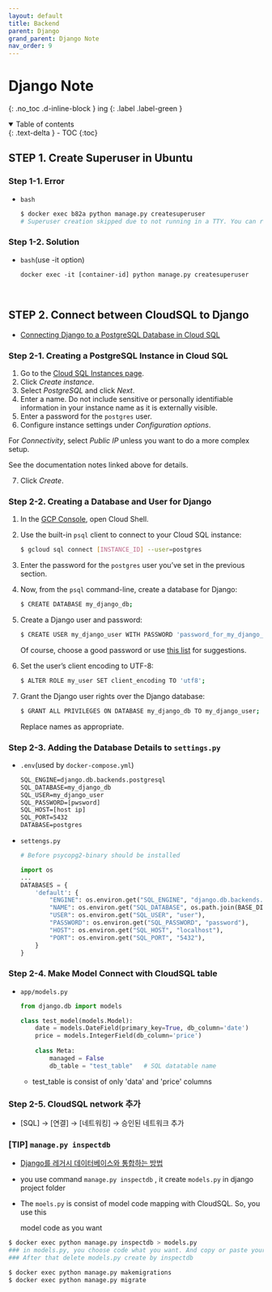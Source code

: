 ```yaml
---
layout: default
title: Backend
parent: Django
grand_parent: Django Note
nav_order: 9
---
```


# Django Note
{: .no_toc .d-inline-block }
ing
{: .label .label-green }

<details open markdown="block">
  <summary>
    Table of contents
  </summary>
  {: .text-delta }
- TOC
{:toc}
</details>
<!------------------------------------ STEP ------------------------------------>

## STEP 1. Create Superuser in Ubuntu

### Step 1-1. Error

* `bash`

  ```bash
  $ docker exec b82a python manage.py createsuperuser
  # Superuser creation skipped due to not running in a TTY. You can run `manage.py createsuperuser` in your project to create one manually.
  ```

### Step 1-2. Solution

* `bash`(use -it option)

  ```
  docker exec -it [container-id] python manage.py createsuperuser
  ```

  

<br>

<!------------------------------------ STEP ------------------------------------>

## STEP 2. Connect between CloudSQL to Django

* [Connecting Django to a PostgreSQL Database in Cloud SQL ](https://dragonprogrammer.com/connect-django-database-cloud-sql/)

### Step 2-1. Creating a PostgreSQL Instance in Cloud SQL

1. Go to the [Cloud SQL Instances page](https://console.cloud.google.com/sql/instances).
2. Click *Create instance*.
3. Select *PostgreSQL* and click *Next*.
4. Enter a name. Do not include sensitive or personally identifiable information in your instance name as it is externally visible.
5. Enter a password for the `postgres` user.
6. Configure instance settings under *Configuration options*.

For *Connectivity*, select *Public IP* unless you want to do a more complex setup.

See the documentation notes linked above for details.

7. Click *Create*.

### Step 2-2. Creating a Database and User for Django

1. In the [GCP Console](https://console.cloud.google.com/), open Cloud Shell.

2. Use the built-in `psql` client to connect to your Cloud SQL instance:

   ```bash
   $ gcloud sql connect [INSTANCE_ID] --user=postgres
   ```

3. Enter the password for the `postgres` user you’ve set in the previous section.

4. Now, from the `psql` command-line, create a database for Django:

   ```bash
   $ CREATE DATABASE my_django_db;

5. Create a Django user and password:

   ```bash
   $ CREATE USER my_django_user WITH PASSWORD 'password_for_my_django_user';
   ```

   Of course, choose a good password or use [this list](https://en.wikipedia.org/wiki/List_of_the_most_common_passwords) for suggestions.

6. Set the user’s client encoding to UTF-8:

   ```bash
   $ ALTER ROLE my_user SET client_encoding TO 'utf8';
   ```

7. Grant the Django user rights over the Django database:

   ```bash
   $ GRANT ALL PRIVILEGES ON DATABASE my_django_db TO my_django_user;
   ```

   Replace names as appropriate.

### Step 2-3. Adding the Database Details to `settings.py`

* `.env`(used by `docker-compose.yml`)

  ```dockerfile
  SQL_ENGINE=django.db.backends.postgresql
  SQL_DATABASE=my_django_db
  SQL_USER=my_django_user
  SQL_PASSWORD=[pwsword]
  SQL_HOST=[host ip]
  SQL_PORT=5432
  DATABASE=postgres
  ```

* `settengs.py`

  ```python
  # Before psycopg2-binary should be installed 
  
  import os
  ...
  DATABASES = {
      'default': {
          "ENGINE": os.environ.get("SQL_ENGINE", "django.db.backends.sqlite3"),
          "NAME": os.environ.get("SQL_DATABASE", os.path.join(BASE_DIR, "db.sqlite3")),
          "USER": os.environ.get("SQL_USER", "user"),
          "PASSWORD": os.environ.get("SQL_PASSWORD", "password"),
          "HOST": os.environ.get("SQL_HOST", "localhost"),
          "PORT": os.environ.get("SQL_PORT", "5432"),
      }
  }
  ```

  

### Step 2-4. Make Model Connect with CloudSQL table

* `app/models.py`

  ```python
  from django.db import models
  
  class test_model(models.Model):
      date = models.DateField(primary_key=True, db_column='date')
      price = models.IntegerField(db_column='price')
      
      class Meta:
          managed = False
          db_table = "test_table"	# SQL datatable name
  ```

  * test_table is consist of only 'data' and 'price' columns



### Step 2-5. CloudSQL network 추가

* [SQL] → [연결] → [네트워킹] → 승인된 네트워크 추가



### [TIP] `manage.py inspectdb`

* [Django를 레거시 데이터베이스와 통합하는 방법 ](https://docs.djangoproject.com/en/4.2/howto/legacy-databases/)

* you use command `manage.py inspectdb` , it create `models.py` in django project folder

* The `moels.py` is consist of model code mapping with CloudSQL. So, you use this

  model code as you want 

```bash
$ docker exec python manage.py inspectdb > models.py
### in models.py, you choose code what you want. And copy or paste your app model also possible.
### After that delete models.py create by inspectdb

$ docker exec python manage.py makemigrations
$ docker exec python manage.py migrate
```



